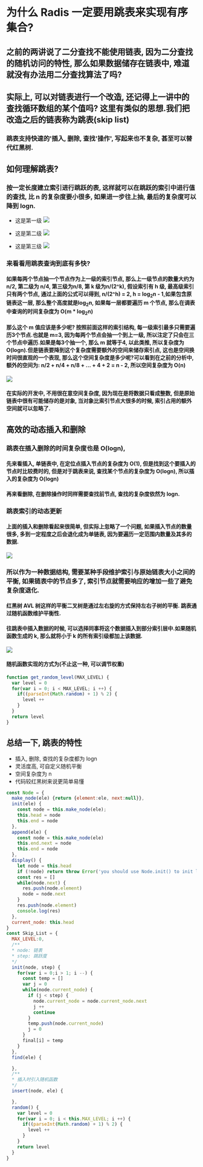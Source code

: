 # 为什么 Radis 一定要用跳表来实现有序集合?
## 之前的两讲说了二分查找不能使用链表, 因为二分查找的随机访问的特性, 那么如果数据储存在链表中, 难道就没有办法用二分查找算法了吗?
## 实际上, 可以对链表进行一个改造, 还记得上一讲中的查找循环数组的某个值吗? 这里有类似的思想.我们把改造之后的链表称为**跳表(skip list)**
### 跳表支持快速的'插入, 删除, 查找'操作', 写起来也不复杂, 甚至可以替代红黑树.
## 如何理解跳表?
### 按一定长度建立索引进行跳跃的表, 这样就可以在跳跃的索引中进行值的查找, 比 n 的复杂度要小很多, 如果进一步往上抽, 最后的复杂度可以降到 logn.

- 这是第一级
![](./img/skipL1.jpg)

- 这是第二级
![](./img/skipL2.jpg)

- 这是第三级
![](./img/skipL3.jpg)

### 来看看用跳表查询到底有多快?
#### 如果每两个节点抽一个节点作为上一级的索引节点, 那么上一级节点的数量大约为 n/2, 第二级为 n/4, 第三级为n/8, 第 k 级为n/(2^k), 假设索引有 h 级, 最高级索引只有两个节点, 通过上面的公式可以得到, n/(2^h) = 2, h = log<sub>2</sub>n - 1,如果包含原链表这一层, 那么整个高度就是log<sub>2</sub>n, 如果每一层都要遍历 m 个节点, 那么在调表中查询的时间复杂度为 O(m * log<sub>2</sub>n)

#### 那么这个 m 值应该是多少呢? 按照前面这样的索引结构, 每一级索引最多只需要遍历3个节点.也就是 m=3, 因为每两个节点会抽一个到上一级, 所以注定了只会在三个节点中遍历.如果是每3个抽一个, 那么 m 就等于4, 以此类推, 所以复杂度为 O(logn).但是链表要降到这个复杂度需要额外的空间来储存索引点, 这也是**空间换时间**很直观的一个表现, 那么这个空间复杂度是多少呢?可以看到在之前的分析中, 额外的空间为: n/2 + n/4 + n/8 + ... + 4 + 2 = n - 2, 所以空间复杂度为 O(n)
![](./img/skipL4.jpg)

#### 在实际的开发中, 不用很在意空间复杂度, 因为现在是将数据只看成整数, 但是原始链表中很有可能储存的是对象, 当对象比索引节点大很多的时候, 索引占用的额外空间就可以忽略了.

## 高效的动态插入和删除

### 跳表在插入删除的时间复杂度也是 O(logn), 
#### 先来看插入, 单链表中, 在定位点插入节点的复杂度为 O(1), 但是找到这个要插入的节点时比较费时的, 但是对于跳表来说, 查找某个节点的复杂度为 O(logn), 所以插入的复杂度为 O(logn)
#### 再来看删除, 在删除操作时同样需要查找前节点, 查找的复杂度依然为 logn.
### 跳表索引的动态更新
#### 上面的插入和删除看起来很简单, 但实际上忽略了一个问题, 如果插入节点的数量很多, 多到一定程度之后会退化成为单链表, 因为要遍历一定范围内数量及其多的数据.
![](./img/skipL5.jpg)
### 所以作为一种数据结构, 需要某种手段维护索引与原始链表大小之间的平衡, 如果链表中的节点多了, 索引节点就需要响应的增加一些了避免复杂度退化.

#### 红黑树 AVL 树这样的平衡二叉树是通过左右旋的方式保持左右子树的平衡. 跳表通过随机函数维护平衡性.

#### 往跳表中插入数据的时候, 可以选择同事将这个数据插入到部分索引层中.如果随机函数生成的 k, 那么就将小于 k 的所有索引级都加上该数据.
![](./img/skipL6.jpg)
#### 随机函数实现的方式为(不止这一种, 可以调节权重)
```js
function get_random_level(MAX_LEVEL) {
  var level = 0
  for(var i = 0; i < MAX_LEVEL; i ++) {
    if((parseInt(Math.random) + 1) % 2) {
      level ++
    }
  }
  return level
}
```

## 总结一下, 跳表的特性
- 插入, 删除, 查找的复杂度都为 logn
- 灵活度高, 可自定义随机平衡
- 空间复杂度为 n
- 代码较红黑树来说更简单易懂

```js
const Node = {
  make_node(ele) {return {element:ele, next:null}},
  init(ele) {
    const node = this.make_node(ele);
    this.head = node
    this.end = node
  },
  append(ele) {
    const node = this.make_node(ele)
    this.end.next = node
    this.end = node
  },
  display() {
    let node = this.head
    if (!node) return throw Error('you should use Node.init() to init link list');
    const res = []
    while(node.next) {
      res.push(node.element)
      node = node.next
    }
    res.push(node.element)
    console.log(res)
  },
  current_node: this.head
}
const Skip_List = {
  MAX_LEVEL:0,
  /**
  * node: 链表
  * step: 跳跃度
  */
  init(node, step) {
    for(var i = 0;i > 1; i --) {
      const temp = []
      var j = 0
      while(node.current_node) {
        if (j < step) {
          node.current_node = node.current_node.next
          j ++
          continue
        }
        temp.push(node.current_node)
        j = 0
      }
      final[i] = temp
    }
  },
  find(ele) {

  },
  /**
  * 插入时引入随机函数
  */
  insert(node, ele) {

  },
  random() {
    var level = 0
    for(var i = 0; i < this.MAX_LEVEL; i ++) {
      if((parseInt(Math.random) + 1) % 2) {
        level ++
      }
    }
    return level
  }
}

